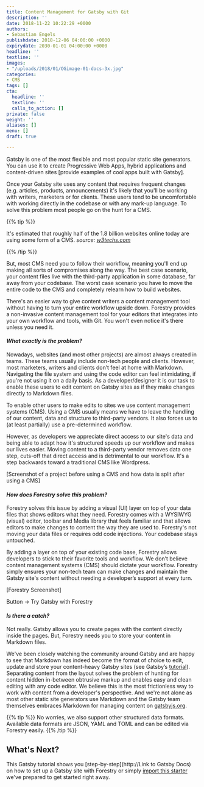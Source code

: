 ```yaml
---
title: Content Management for Gatsby with Git
description: ''
date: 2018-11-22 10:22:29 +0000
authors:
- Sebastian Engels
publishdate: 2018-12-06 04:00:00 +0000
expirydate: 2030-01-01 04:00:00 +0000
headline: ''
textline: ''
images:
- "/uploads/2018/01/OGimage-01-docs-3x.jpg"
categories:
- CMS
tags: []
cta:
  headline: ''
  textline: ''
  calls_to_action: []
private: false
weight: ''
aliases: []
menu: []
draft: true

---
```

Gatsby is one of the most flexible and most popular static site generators. You can use it to create Progressive Web Apps, hybrid applications and content-driven sites \[provide examples of cool apps built with Gatsby\].

Once your Gatsby site uses any content that requires frequent changes (e.g. articles, products, announcements) it's likely that you'll be working with writers, marketers or for clients. These users tend to be uncomfortable with working directly in the codebase or with any mark-up language. To solve this problem most people go on the hunt for a CMS.

{{% tip %}}

It's estimated that roughly half of the 1.8 billion websites online today are using some form of a CMS. _source:_ [_w3techs.com_](https://w3techs.com/technologies/overview/content_management/all)

{{% /tip %}}

But, most CMS need you to follow their workflow, meaning you'll end up making all sorts of compromises along the way. The best case scenario, your content files live with the third-party application in some database, far away from your codebase. The worst case scenario you have to move the entire code to the CMS and completely relearn how to build websites.

There's an easier way to give content writers a content management tool without having to turn your entire workflow upside down. Forestry provides a non-invasive content management tool for your editors that integrates into your own workflow and tools, with Git. You won't even notice it's there unless you need it.

#### _What exactly is the problem?_

Nowadays, websites (and most other projects) are almost always created in teams. These teams usually include non-tech people and clients. However, most marketers, writers and clients don’t feel at home with Markdown. Navigating the file system and using the code editor can feel intimidating, if you're not using it on a daily basis. As a developer/designer it is our task to enable these users to edit content on Gatsby sites as if they make changes directly to Markdown files.

To enable other users to make edits to sites we use content management systems (CMS). Using a CMS usually means we have to leave the handling of our content, data and structure to third-party vendors. It also forces us to (at least partially) use a pre-determined workflow.

However, as developers we appreciate direct access to our site's data and being able to adapt how it's structured speeds up our workflow and makes our lives easier. Moving content to a third-party vendor removes data one step, cuts-off that direct access and is detrimental to our workflow. It's a step backwards toward a traditional CMS like Wordpress.

\[Screenshot of a project before using a CMS and how data is split after using a CMS\]

#### _How does Forestry solve this problem?_

Forestry solves this issue by adding a visual (UI) layer on top of your data files that shows editors what they need. Forestry comes with a WYSIWYG (visual) editor, toolbar and Media library that feels familiar and that allows editors to make changes to content the way they are used to. Forestry's not moving your data files or requires odd code injections. Your codebase stays untouched.

By adding a layer on top of your existing code base, Forestry allows developers to stick to their favorite tools and workflow. We don’t believe content management systems (CMS) should dictate your workflow. Forestry simply ensures your non-tech team can make changes and maintain the Gatsby site's content without needing a developer’s support at every turn.

\[Forestry Screenshot\]

Button → Try Gatsby with Forestry

#### _Is there a catch?_

Not really. Gatsby allows you to create pages with the content directly inside the pages. But, Forestry needs you to store your content in Markdown files.

We've been closely watching the community around Gatsby and are happy to see that Markdown has indeed become the format of choice to edit, update and store your content-heavy Gatsby sites (see Gatsby’s [tutorial](https://www.gatsbyjs.org/tutorial/part-six/#transformer-plugins)). Separating content from the layout solves the problem of hunting for content hidden in-between obtrusive markup and enables easy and clean editing with any code editor. We believe this is the most frictionless way to work with content from a developer's perspective. And we're not alone as most other static site generators use Markdown and the Gatsby team themselves embraces Markdown for managing content on [gatsbyjs.org](https://gatsbyjs.org).

{{% tip %}} No worries, we also support other structured data formats. Available data formats are JSON, YAML and TOML and can be edited via Forestry easily. {{% /tip %}}

## What's Next?

This Gatsby tutorial shows you [step-by-step](http://Link to Gatsby Docs) on how to set up a Gatsby site with Forestry or simply [import this starter](https://test.com) we've prepared to get started right away.
